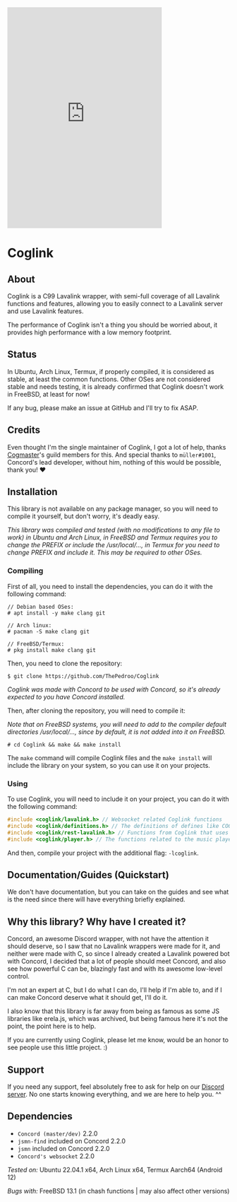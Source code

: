 <iframe src="https://discord.com/widget?id=1036045973039890522&theme=dark" width="350" height="500" allowtransparency="true" frameborder="0" sandbox="allow-popups allow-popups-to-escape-sandbox allow-same-origin allow-scripts"></iframe>

# Coglink

## About

Coglink is a C99 Lavalink wrapper, with semi-full coverage of all Lavalink functions and features, allowing you to easily connect to a Lavalink server and use Lavalink features.

The performance of Coglink isn't a thing you should be worried about, it provides high performance with a low memory footprint.

## Status

In Ubuntu, Arch Linux, Termux, if properly compiled, it is considered as stable, at least the common functions. Other OSes are not considered stable and needs testing, it is already confirmed that Coglink doesn't work in FreeBSD, at least for now! 

If any bug, please make an issue at GitHub and I'll try to fix ASAP.

## Credits

Even thought I'm the single maintainer of Coglink, I got a lot of help, thanks [Cogmaster](https://discord.gg/YcaK3puy49)'s guild members for this. And special thanks to `müller#1001`, Concord's lead developer, without him, nothing of this would be possible, thank you! ❤️

## Installation

This library is not available on any package manager, so you will need to compile it yourself, but don't worry, it's deadly easy.

*This library was compiled and tested (with no modifications to any file to work) in Ubuntu and Arch Linux, in FreeBSD and Termux requires you to change the PREFIX or include the /usr/local/..., in Termux for you need to change PREFIX and include it. This may be required to other OSes.*

### Compiling

First of all, you need to install the dependencies, you can do it with the following command:

```console
// Debian based OSes:
# apt install -y make clang git

// Arch linux:
# pacman -S make clang git

// FreeBSD/Termux:
# pkg install make clang git
```

Then, you need to clone the repository:

```console
$ git clone https://github.com/ThePedroo/Coglink
```

*Coglink was made with Concord to be used with Concord, so it's already expected to you have Concord installed.*

Then, after cloning the repository, you will need to compile it:

*Note that on FreeBSD systems, you will need to add to the compiler default directories /usr/local/..., since by default, it is not added into it on FreeBSD.*

```console
# cd Coglink && make && make install
```

The `make` command will compile Coglink files and the `make install` will include the library on your system, so you can use it on your projects.

### Using

To use Coglink, you will need to include it on your project, you can do it with the following command:

```c
#include <coglink/lavalink.h> // Websocket related Coglink functions
#include <coglink/definitions.h> // The definitions of defines like COGLINK_SUCCESS
#include <coglink/rest-lavalink.h> // Functions from Coglink that uses Lavalink rest API
#include <coglink/player.h> // The functions related to the music player
```

And then, compile your project with the additional flag: `-lcoglink`.

## Documentation/Guides (Quickstart)

We don't have documentation, but you can take on the guides and see what is the need since there will have everything briefly explained.

## Why this library? Why have I created it?

Concord, an awesome Discord wrapper, with not have the attention it should deserve, so I saw that no Lavalink wrappers were made for it, and neither were made with C, so since I already created a Lavalink powered bot with Concord, I decided that a lot of people should meet Concord, and also see how powerful C can be, blazingly fast and with its awesome low-level control.

I'm not an expert at C, but I do what I can do, I'll help if I'm able to, and if I can make Concord deserve what it should get, I'll do it.

I also know that this library is far away from being as famous as some JS libraries like erela.js, which was archived, but being famous here it's not the point, the point here is to help.

If you are currently using Coglink, please let me know, would be an honor to see people use this little project. :)

## Support

If you need any support, feel absolutely free to ask for help on our [Discord server](https://discord.gg/uPveNfTuCJ). No one starts knowing everything, and we are here to help you. ^^

## Dependencies

* `Concord (master/dev)` 2.2.0
* `jsmn-find` included on Concord 2.2.0
* `jsmn` included on Concord 2.2.0
* `Concord's websocket` 2.2.0

*Tested on:* Ubuntu 22.04.1 x64, Arch Linux x64, Termux Aarch64 (Android 12)

*Bugs with:* FreeBSD 13.1 (in chash functions | may also affect other versions)